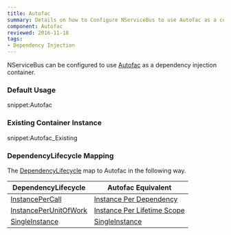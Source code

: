 ```yaml
---
title: Autofac
summary: Details on how to Configure NServiceBus to use Autofac as a container. Includes usage examples as well as lifecycle mappings. 
component: Autofac
reviewed: 2016-11-18
tags:
- Dependency Injection
---
```



NServiceBus can be configured to use [Autofac](https://autofac.org/) as a dependency injection container.


### Default Usage

snippet:Autofac


### Existing Container Instance

snippet:Autofac_Existing


### DependencyLifecycle Mapping

The [DependencyLifecycle](/nservicebus/containers/#dependency-lifecycle) map to Autofac in the following way.

| DependencyLifecycle                                                                                             | Autofac Equivalent                                                                                                        |
|-----------------------------------------------------------------------------------------------------------------|---------------------------------------------------------------------------------------------------------------------------|
| [InstancePerCall](/nservicebus/containers/#dependency-lifecycle-instancepercall) | [Instance Per Dependency](http://docs.autofac.org/en/latest/lifetime/instance-scope.html#instance-per-dependency)         |
| [InstancePerUnitOfWork](/nservicebus/containers/#dependency-lifecycle-instanceperunitofwork)                    | [Instance Per Lifetime Scope](http://docs.autofac.org/en/latest/lifetime/instance-scope.html#instance-per-lifetime-scope) |
| [SingleInstance](/nservicebus/containers/#dependency-lifecycle-singleinstance)                                  | [SingleInstance](http://docs.autofac.org/en/latest/lifetime/instance-scope.html#single-instance)                          |